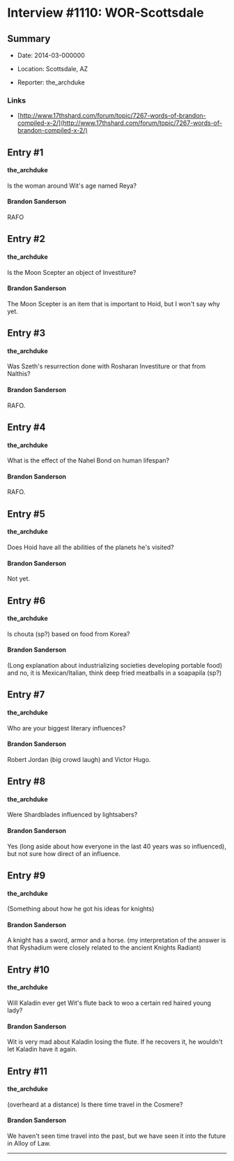 # Interview #1110: WOR-Scottsdale

## Summary

- Date: 2014-03-000000

- Location: Scottsdale, AZ

- Reporter: the_archduke

### Links

- [http://www.17thshard.com/forum/topic/7267-words-of-brandon-compiled-x-2/](http://www.17thshard.com/forum/topic/7267-words-of-brandon-compiled-x-2/)


## Entry #1

#### the\_archduke

Is the woman around Wit's age named Reya?

#### Brandon Sanderson

RAFO

## Entry #2

#### the\_archduke

Is the Moon Scepter an object of Investiture?

#### Brandon Sanderson

The Moon Scepter is an item that is important to Hoid, but I won't say why yet.

## Entry #3

#### the\_archduke

Was Szeth's resurrection done with Rosharan Investiture or that from Nalthis?

#### Brandon Sanderson

RAFO.

## Entry #4

#### the\_archduke

What is the effect of the Nahel Bond on human lifespan?

#### Brandon Sanderson

RAFO.

## Entry #5

#### the\_archduke

Does Hoid have all the abilities of the planets he's visited?

#### Brandon Sanderson

Not yet.

## Entry #6

#### the\_archduke

Is chouta (sp?) based on food from Korea?

#### Brandon Sanderson

(Long explanation about industrializing societies developing portable food) and no, it is Mexican/Italian, think deep fried meatballs in a soapapila (sp?)

## Entry #7

#### the\_archduke

Who are your biggest literary influences?

#### Brandon Sanderson

Robert Jordan (big crowd laugh) and Victor Hugo.

## Entry #8

#### the\_archduke

Were Shardblades influenced by lightsabers?

#### Brandon Sanderson

Yes (long aside about how everyone in the last 40 years was so influenced), but not sure how direct of an influence.

## Entry #9

#### the\_archduke

(Something about how he got his ideas for knights)

#### Brandon Sanderson

A knight has a sword, armor and a horse. (my interpretation of the answer is that Ryshadium were closely related to the ancient Knights Radiant)

## Entry #10

#### the\_archduke

Will Kaladin ever get Wit's flute back to woo a certain red haired young lady?

#### Brandon Sanderson

Wit is very mad about Kaladin losing the flute. If he recovers it, he wouldn't let Kaladin have it again.

## Entry #11

#### the\_archduke

(overheard at a distance) Is there time travel in the Cosmere?

#### Brandon Sanderson

We haven't seen time travel into the past, but we have seen it into the future in Alloy of Law.


---

